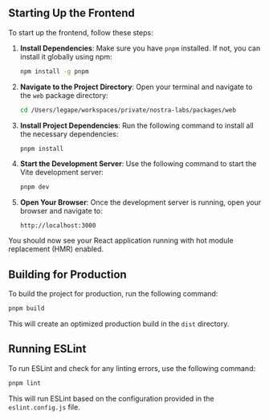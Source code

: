 ## Starting Up the Frontend

To start up the frontend, follow these steps:

1. **Install Dependencies**: Make sure you have `pnpm` installed. If not, you can install it globally using npm:

   ```bash
   npm install -g pnpm
   ```

2. **Navigate to the Project Directory**: Open your terminal and navigate to the `web` package directory:

   ```bash
   cd /Users/legape/workspaces/private/nostra-labs/packages/web
   ```

3. **Install Project Dependencies**: Run the following command to install all the necessary dependencies:

   ```bash
   pnpm install
   ```

4. **Start the Development Server**: Use the following command to start the Vite development server:

   ```bash
   pnpm dev
   ```

5. **Open Your Browser**: Once the development server is running, open your browser and navigate to:
   ```
   http://localhost:3000
   ```

You should now see your React application running with hot module replacement (HMR) enabled.

## Building for Production

To build the project for production, run the following command:

```bash
pnpm build
```

This will create an optimized production build in the `dist` directory.

## Running ESLint

To run ESLint and check for any linting errors, use the following command:

```bash
pnpm lint
```

This will run ESLint based on the configuration provided in the `eslint.config.js` file.
